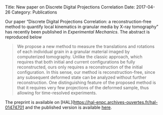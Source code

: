 Title: New paper on Discrete Digital Projections Correlation
Date: 2017-04-26
Category: Publications

Our paper “Discrete Digital Projections Correlation: a
reconstruction-free method to quantify local kinematics in granular
media by X-ray tomography” has recently been published in *Experimental
Mechanics*. The abstract is reproduced below

> We propose a new method to measure the translations and rotations of
> each individual grain in a granular material imaged by computerized
> tomography. Unlike the classic approach, which requires that both
> initial and current configurations be fully reconstructed, ours only
> requires a reconstruction of the initial configuration. In this sense,
> our method is reconstruction-free, since any subsequent deformed state
> can be analyzed without further reconstruction. One distinguishing
> feature of the proposed method is that it requires very few
> projections of the deformed sample, thus allowing for time-resolved
> experiments.

The preprint is available on
[HAL](https://hal-enpc.archives-ouvertes.fr/hal-01474701 and the
published version is available
[here](https://doi.org/10.1007/s11340-017-0263-5).
